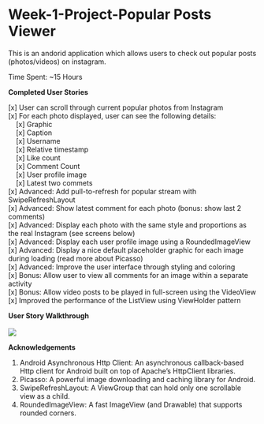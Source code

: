 # Week-1-Project-Popular Posts Viewer

This is an andorid application which allows users to check out popular posts (photos/videos) on instagram. 

Time Spent: ~15 Hours

<b>Completed User Stories </b>

  [x] User can scroll through current popular photos from Instagram <br/>
  [x] For each photo displayed, user can see the following details:<br/>
        &nbsp;&nbsp;&nbsp;&nbsp;[x] Graphic <br/>
        &nbsp;&nbsp;&nbsp;&nbsp;[x] Caption<br/>
        &nbsp;&nbsp;&nbsp;&nbsp;[x] Username<br/>
        &nbsp;&nbsp;&nbsp;&nbsp;[x] Relative timestamp<br/>
        &nbsp;&nbsp;&nbsp;&nbsp;[x] Like count<br/>
        &nbsp;&nbsp;&nbsp;&nbsp;[x] Comment Count<br/>
        &nbsp;&nbsp;&nbsp;&nbsp;[x] User profile image<br/>
        &nbsp;&nbsp;&nbsp;&nbsp;[x] Latest two commets<br/>
  [x] Advanced: Add pull-to-refresh for popular stream with SwipeRefreshLayout<br/>
  [x] Advanced: Show latest comment for each photo (bonus: show last 2 comments)<br/>
  [x] Advanced: Display each photo with the same style and proportions as the real Instagram (see screens below)<br/>
  [x] Advanced: Display each user profile image using a RoundedImageView<br/>
  [x] Advanced: Display a nice default placeholder graphic for each image during loading (read more about Picasso)<br/>
  [x] Advanced: Improve the user interface through styling and coloring<br/>
  [x] Bonus: Allow user to view all comments for an image within a separate activity <br/>
  [x] Bonus: Allow video posts to be played in full-screen using the VideoView<br/>
  [x] Improved the performance of the ListView using ViewHolder pattern

<b>User Story Walkthrough</b>
<br/><br/><img src="Popular Posts Walkthrough.gif"/>



<b>Acknowledgements</b>

1. Android Asynchronous Http Client: An asynchronous callback-based Http client for Android built on top of Apache’s HttpClient libraries.
2. Picasso: A powerful image downloading and caching library for Android.
3. SwipeRefreshLayout: A ViewGroup that can hold only one scrollable view as a child.
4. RoundedImageView: A fast ImageView (and Drawable) that supports rounded corners.

